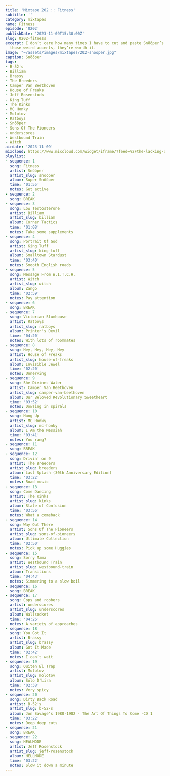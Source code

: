 ```yaml
---
title: 'Mixtape 202 :: Fitness'
subtitle: ''
category: mixtapes
name: Fitness
episode: '0202'
publishDate: '2023-11-09T15:30:00Z'
slug: 0202-fitness
excerpt: I don’t care how many times I have to cut and paste Snõõper’s name to preserve
  those weird accents, they’re worth it.
image: "~/assets/images/mixtapes/202-snooper.jpg"
caption: Snõõper
tags:
- B-52's
- Billiam
- Brassy
- The Breeders
- Camper Van Beethoven
- House of Freaks
- Jeff Rosenstock
- King Tuff
- The Kinks
- MC Honky
- Molotov
- Ratboys
- Snõõper
- Sons Of The Pioneers
- underscores
- Westbound Train
- Witch
airdate: '2023-11-09'
mixcloud: https://www.mixcloud.com/widget/iframe/?feed=%2Fthe-lacking-org%2Fluid1j-202-fitness%2F&hide_artwork=1&hide_cover=1
playlist:
- sequence: 1
  song: Fitness
  artist: Snõõper
  artist_slug: snooper
  album: Super Snõõper
  time: '01:55'
  notes: Get active
- sequence: 2
  song: BREAK
- sequence: 3
  song: Low Testosterone
  artist: Billiam
  artist_slug: billiam
  album: Corner Tactics
  time: '01:08'
  notes: Take some supplements
- sequence: 4
  song: Portrait Of God
  artist: King Tuff
  artist_slug: king-tuff
  album: Smalltown Stardust
  time: '03:40'
  notes: Smooth English roads
- sequence: 5
  song: Message From W.I.T.C.H.
  artist: Witch
  artist_slug: witch
  album: Zango
  time: '02:59'
  notes: Pay attention
- sequence: 6
  song: BREAK
- sequence: 7
  song: Victorian Slumhouse
  artist: Ratboys
  artist_slug: ratboys
  album: Printer's Devil
  time: '04:20'
  notes: With lots of roommates
- sequence: 8
  song: Hey, Hey, Hey, Hey
  artist: House of Freaks
  artist_slug: house-of-freaks
  album: Invisible Jewel
  time: '02:20'
  notes: Unnerving
- sequence: 9
  song: She Divines Water
  artist: Camper Van Beethoven
  artist_slug: camper-van-beethoven
  album: Our Beloved Revolutionary Sweetheart
  time: '03:52'
  notes: Dowsing in spirals
- sequence: 10
  song: Hung Up
  artist: MC Honky
  artist_slug: mc-honky
  album: I Am the Messiah
  time: '03:41'
  notes: You rang?
- sequence: 11
  song: BREAK
- sequence: 12
  song: Drivin' on 9
  artist: The Breeders
  artist_slug: breeders
  album: Last Splash (30th Anniversary Edition)
  time: '03:22'
  notes: Road music
- sequence: 13
  song: Come Dancing
  artist: The Kinks
  artist_slug: kinks
  album: State of Confusion
  time: '03:56'
  notes: What a comeback
- sequence: 14
  song: Way Out There
  artist: Sons Of The Pioneers
  artist_slug: sons-of-pioneers
  album: Ultimate Collection
  time: '02:50'
  notes: Pick up some Huggies
- sequence: 15
  song: Sorry Mama
  artist: Westbound Train
  artist_slug: westbound-train
  album: Transitions
  time: '04:43'
  notes: Simmering to a slow boil
- sequence: 16
  song: BREAK
- sequence: 17
  song: Cops and robbers
  artist: underscores
  artist_slug: underscores
  album: Wallsocket
  time: '04:26'
  notes: A variety of approaches
- sequence: 18
  song: You Got It
  artist: Brassy
  artist_slug: brassy
  album: Got It Made
  time: '02:42'
  notes: I can’t wait
- sequence: 19
  song: Quiten El Trap
  artist: Molotov
  artist_slug: molotov
  album: Sólo D'Lira
  time: '02:38'
  notes: Very spicy
- sequence: 20
  song: Dirty Back Road
  artist: B-52's
  artist_slug: b-52-s
  album: Jon Savage's 1980-1982 - The Art Of Things To Come -CD 1
  time: '03:22'
  notes: Deep deep cuts
- sequence: 21
  song: BREAK
- sequence: 22
  song: HEALMODE
  artist: Jeff Rosenstock
  artist_slug: jeff-rosenstock
  album: HELLMODE
  time: '03:22'
  notes: Slow it down a minute
---
```


